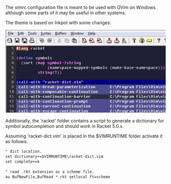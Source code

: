
The vimrc configuration file is meant to be used with GVim
on Windows although some parts of it may be useful in other
systems.

The theme is based on Inkpot with some changes:

![vim theme](/images/vim.png)

Additionally, the 'racket' folder contains a script to generate
a dictionary for symbol autocompletion and should work in Racket 5.0.x.

Assuming 'racket-dict.vim' is placed in the $VIMRUNTIME folder
activate it as follows:

    " dict location.
    set dictionary+=$VIMRUNTIME\racket-dict.vim
    set complete+=k

    " read .rkt extension as a scheme file.
    au BufNewFile,BufRead *.rkt setlocal ft=scheme

